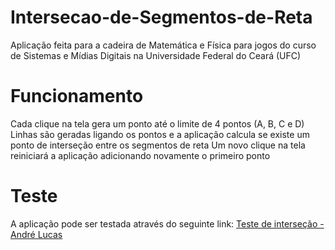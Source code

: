 # Intersecao-de-Segmentos-de-Reta
Aplicação feita para a cadeira de Matemática e Física para jogos do curso de Sistemas e Mídias Digitais na Universidade Federal do Ceará (UFC)
# Funcionamento
Cada clique na tela gera um ponto até o limite de 4 pontos (A, B, C e D)
Linhas são geradas ligando os pontos e a aplicação calcula se existe um ponto de interseção entre os segmentos de reta
Um novo clique na tela reiniciará a aplicação adicionando novamente o primeiro ponto

# Teste
A aplicação pode ser testada através do seguinte link: <a href="https://editor.p5js.org/andrehrukasu/full/E1zkdckW7" target="_blank">Teste de interseção - André Lucas</a> 
